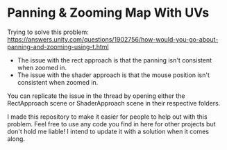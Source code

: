 # Panning & Zooming Map With UVs

Trying to solve this problem: https://answers.unity.com/questions/1902756/how-would-you-go-about-panning-and-zooming-using-t.html

- The issue with the rect approach is that the panning isn't consistent when zoomed in.
- The issue with the shader approach is that the mouse position isn't consistent when zoomed in.

You can replicate the issue in the thread by opening either the RectApproach scene or ShaderApproach scene in their respective folders.

I made this repository to make it easier for people to help out with this problem. Feel free to use any code you find in here for other projects but don't hold me liable! I intend to update it with a solution when it comes along. 
